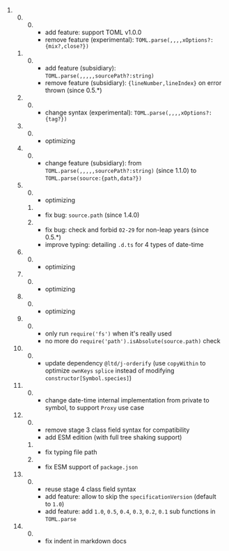 ﻿
1.  0.  0.  +   add feature: support TOML v1.0.0
            -   remove feature (experimental): `TOML.parse(,,,,xOptions?:{mix?,close?})`
    1.  0.  +   add feature (subsidiary): `TOML.parse(,,,,,sourcePath?:string)`
            -   remove feature (subsidiary): `{lineNumber,lineIndex}` on error thrown (since 0.5.*)
    2.  0.  *   change syntax (experimental): `TOML.parse(,,,,xOptions?:{tag?})`
    3.  0.  *   optimizing
    4.  0.  *   change feature (subsidiary): from `TOML.parse(,,,,,sourcePath?:string)` (since 1.1.0) to `TOML.parse(source:{path,data?})`
    5.  0.  *   optimizing
        1.  *   fix bug: `source.path` (since 1.4.0)
        2.  *   fix bug: check and forbid `02-29` for non-leap years (since 0.5.*)
            +   improve typing: detailing `.d.ts` for 4 types of date-time
    6.  0.  *   optimizing
    7.  0.  *   optimizing
    8.  0.  *   optimizing
    9.  0.  *   only run `require('fs')` when it's really used
            *   no more do `require('path').isAbsolute(source.path)` check
    10. 0.  *   update dependency `@ltd/j-orderify` (use `copyWithin` to optimize `ownKeys` `splice` instead of modifying `constructor[Symbol.species]`)
    11. 0.  *   change date-time internal implementation from private to symbol, to support `Proxy` use case
    12. 0.  *   remove stage 3 class field syntax for compatibility
            +   add ESM edition (with full tree shaking support)
        1.  *   fix typing file path
        2.  *   fix ESM support of `package.json`
    13. 0.  *   reuse stage 4 class field syntax
            +   add feature: allow to skip the `specificationVersion` (default to `1.0`)
            +   add feature: add `1.0`, `0.5`, `0.4`, `0.3`, `0.2`, `0.1` sub functions in `TOML.parse`
    14. 0.  *   fix indent in markdown docs
